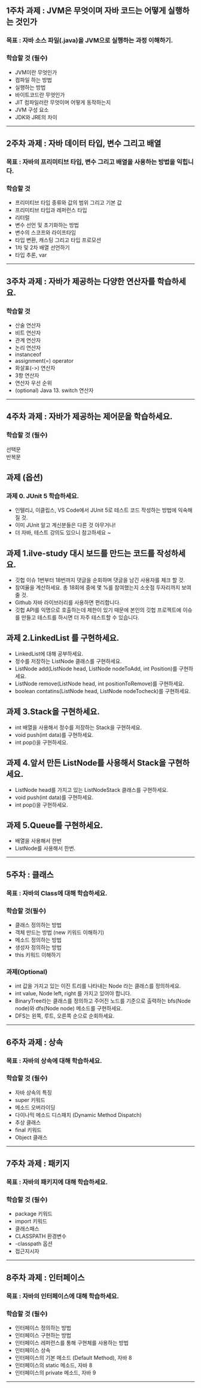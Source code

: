 
## 1주차 과제 : JVM은 무엇이며 자바 코드는 어떻게 실행하는 것인가   

### 목표 : 자바 소스 파일(.java)을 JVM으로 실행하는 과정 이해하기.   

### 학습할 것 (필수)   
* JVM이란 무엇인가   
* 컴파일 하는 방법   
* 실행하는 방법   
* 바이트코드란 무엇인가   
* JIT 컴파일러란 무엇이며 어떻게 동작하는지    
* JVM 구성 요소   
* JDK와 JRE의 차이    

-----------------------------

## 2주차 과제 : 자바 데이터 타입, 변수 그리고 배열   

### 목표 : 자바의 프리미티브 타입, 변수 그리고 배열을 사용하는 방법을 익힙니다.   

### 학습할 것    
* 프리미티브 타입 종류와 값의 범위 그리고 기본 값   
* 프리미티브 타입과 레퍼런스 타입   
* 리터럴   
* 변수 선언 및 초기화하는 방법   
* 변수의 스코프와 라이프타임   
* 타입 변환, 캐스팅 그리고 타입 프로모션   
* 1차 및 2차 배열 선언하기   
* 타입 추론, var   

-------------------------------

## 3주차 과제 : 자바가 제공하는 다양한 연산자를 학습하세요.   

### 학습할 것   

* 산술 연산자
* 비트 연산자
* 관계 연산자
* 논리 연산자
* instanceof
* assignment(=) operator
* 화살표(->) 연산자
* 3항 연산자
* 연산자 우선 순위
* (optional) Java 13. switch 연산자

-----------------------------

## 4주차 과제 : 자바가 제공하는 제어문을 학습하세요.

### 학습할 것 (필수)   

선택문   
반복문

## 과제 (옵션)   
### 과제 0. JUnit 5 학습하세요.   
* 인텔리J, 이클립스, VS Code에서 JUnit 5로 테스트 코드 작성하는 방법에 익숙해 질 것.   
* 이미 JUnit 알고 계신분들은 다른 것 아무거나!   
* 더 자바, 테스트 강의도 있으니 참고하세요 ~    

## 과제 1.ilve-study 대시 보드를 만드는 코드를 작성하세요.   
* 깃헙 이슈 1번부터 18번까지 댓글을 순회하며 댓글을 남긴 사용자를 체크 할 것.   
* 참여율을 계산하세요. 총 18회에 중에 몇 %를 참여했는지 소숫점 두자리까지 보여줄 것.   
* Github 자바 라이브러리를 사용하면 편리합니다.   
* 깃헙 API를 익명으로 호출하는데 제한이 있기 때문에 본인의 깃헙 프로젝트에 이슈를 만들고 테스트를 하시면 더 자주 테스트할 수 있습니다.   

## 과제 2.LinkedList 를 구현하세요.   
* LinkedList에 대해 공부하세요.
* 정수를 저장하는 ListNode 클래스를 구현하세요.   
* ListNode add(ListNode head, ListNode nodeToAdd, int Position)를 구현하세요.   
* ListNode remove(ListNode head, int positionToRemove)를 구현하세요.   
* boolean contatins(ListNode head, ListNode nodeTocheck)를 구현하세요.   
## 과제 3.Stack을 구현하세요.   

* int 배열을 사용해서 정수를 저장하는 Stack을 구현하세요.   
* void push(int data)를 구현하세요.   
* int pop()을 구현하세요.   

## 과제 4.앞서 만든 ListNode를 사용해서 Stack을 구현하세요.   
* ListNode head를 가지고 있는 ListNodeStack 클래스를 구현하세요.   
* void push(int data)를 구현하세요.   
* int pop()을 구현하세요.   

## 과제 5.Queue를 구현하세요.    
* 배열을 사용해서 한번   
* ListNode를 사용해서 한번.   

----------------------------------

## 5주차 : 클래스   

### 목표 : 자바의 Class에 대해 학습하세요.   

### 학습할 것(필수)    
* 클래스 정의하는 방법
* 객체 만드는 방법 (new 키워드 이해하기)   
* 메소드 정의하는 방법   
* 생성자 정의하는 방법   
* this 키워드 이해하기   
### 과제(Optional)   
* int 값을 가지고 있는 이진 트리를 나타내는 Node 라는 클래스를 정의하세요.   
* int value, Node left, right 를 가지고 있어야 합니다.   
* BinaryTree라는 클래스를 정의하고 주어진 노드를 기준으로 출력하는 bfs(Node node)와 dfs(Node node) 메소드를 구현하세요.   
* DFS는 왼쪽, 루트, 오른쪽 순으로 순회하세요.   

---------------

## 6주차 과제 : 상속   

### 목표 : 자바의 상속에 대해 학습하세요.   

### 학습할 것 (필수)      
* 자바 상속의 특징   
* super 키워드   
* 메소드 오버라이딩   
* 다이나믹 메소드 디스패치 (Dynamic Method Dispatch)   
* 추상 클래스   
* final 키워드   
* Object 클래스   

----------------

## 7주차 과제 : 패키지   

### 목표 : 자바의 패키지에 대해 학습하세요.    

### 학습할 것 (필수)      
* package 키워드   
* import 키워드   
* 클래스패스   
* CLASSPATH 환경변수   
* -classpath 옵션   
* 접근지시자   


------------------

## 8주차 과제 : 인터페이스   

### 목표 : 자바의 인터페이스에 대해 학습하세요.   

### 학습할 것 (필수)      
* 인터페이스 정의하는 방법   
* 인터페이스 구현하는 방법   
* 인터페이스 레퍼런스를 통해 구현체를 사용하는 방법   
* 인터페이스 상속   
* 인터페이스의 기본 메소드 (Default Method), 자바 8   
* 인터페이스의 static 메소드, 자바 8   
* 인터페이스의 private 메소드, 자바 9   

-------------------------


